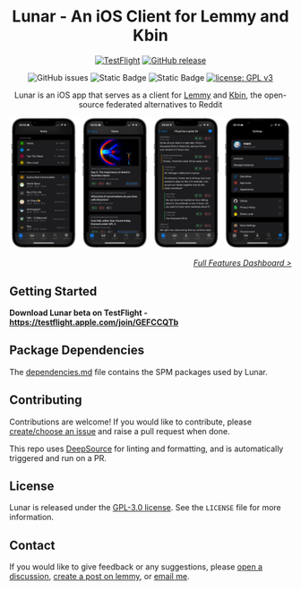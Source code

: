 <div align="center">
   
# Lunar - An iOS Client for Lemmy and Kbin
[![TestFlight](https://img.shields.io/badge/Download%20via-TestFlight-blue)](https://testflight.apple.com/join/GEFCCQTb)
[![GitHub release](https://img.shields.io/github/v/release/mani-sh-reddy/Lunar-Lemmy-iOS)](https://github.com/mani-sh-reddy/Lunar-Lemmy-iOS/releases)

![GitHub issues](https://img.shields.io/github/issues/mani-sh-reddy/Lunar-Lemmy-iOS?logo=github)
![Static Badge](https://img.shields.io/badge/supports-iOS_15+-lightgray)
![Static Badge](https://img.shields.io/badge/SwiftUI-3.0-blue?logo=swift&logoColor=blue)
[![license: GPL v3](https://img.shields.io/badge/license-GPLv3-maroon.svg)](https://www.gnu.org/licenses/gpl-3.0)

Lunar is an iOS app that serves as a client for [Lemmy](https://join-lemmy.org/instances) and [Kbin](https://kbin.pub/en), the open-source federated alternatives to Reddit

![Lunar Screenshots](Images/screenshots.webp)

</div>
<div align="right">

_[Full Features Dashboard >](Images/Lunar-Features-Dashboard.webp)_

</div>

## Getting Started

**Download Lunar beta on TestFlight - https://testflight.apple.com/join/GEFCCQTb**

## Package Dependencies

The [dependencies.md](DEPENDENCIES.md) file contains the SPM packages used by Lunar.

## Contributing

Contributions are welcome! If you would like to contribute, please [create/choose an issue](https://github.com/mani-sh-reddy/Lunar/issues) and raise a pull request when done.

This repo uses [DeepSource](https://deepsource.com) for linting and formatting, and is automatically triggered and run on a PR.

## License

Lunar is released under the [GPL-3.0 license](https://choosealicense.com/licenses/gpl-3.0/). See the `LICENSE` file for more information.

## Contact

If you would like to give feedback or any suggestions, please [open a discussion](https://github.com/mani-sh-reddy/Lunar/discussions), [create a post on lemmy](https://lemmy.world/c/lunar), or [email me](mailto:lunarforlemmy@outlook.com).
